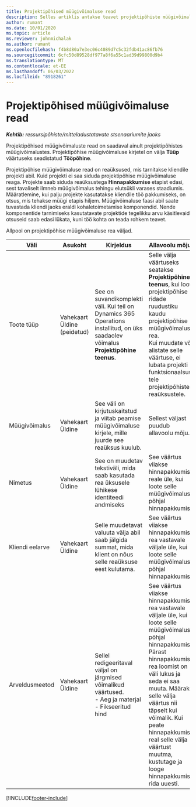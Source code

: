 ```yaml
---
title: Projektipõhised müügivõimaluse read
description: Selles artiklis antakse teavet projektipõhiste müügivõimaluse ridadega töötamise kohta.
author: rumant
ms.date: 10/01/2020
ms.topic: article
ms.reviewer: johnmichalak
ms.author: rumant
ms.openlocfilehash: f4b8d80a7e3ec06c4089d7c5c32fdb41ac86fb76
ms.sourcegitcommit: 6cfc50d89528df977a8f6a55c1ad39d99800d9b4
ms.translationtype: MT
ms.contentlocale: et-EE
ms.lasthandoff: 06/03/2022
ms.locfileid: "8918261"
---
```

# <a name="project-based-opportunity-lines"></a>Projektipõhised müügivõimaluse read

_**Kehtib:** ressursipõhiste/mitteladustatavate stsenaariumite jaoks_


Projektipõhised müügivõimaluste read on saadaval ainult projektipõhistes müügivõimalustes. Projektipõhise müügivõimaluse kirjetel on välja **Tüüp** väärtuseks seadistatud **Tööpõhine**.

Projektipõhise müügivõimaluse read on reaüksused, mis tarnitakse kliendile projekti abil. Kuid projekti ei saa siduda projektipõhise müügivõimaluse reaga. Projekte saab siduda reaüksustega **Hinnapakkumise** etapist edasi, sest tavaliselt ilmneb müügivõimalus tehingu elutsükli varases staadiumis. Määratlemine, kui palju projekte kasutatakse kliendile töö pakkumiseks, on otsus, mis tehakse müügi etapis hiljem. Müügivõimaluse faasi abil saate tuvastada kliendi jaoks eraldi kohaletoimetamise komponendid. Nende komponentide tarnimiseks kasutatavate projektide tegelikku arvu käsitlevaid otsuseid saab edasi lükata, kuni töö kohta on teada rohkem teavet.

Allpool on projektipõhise müügivõimaluse rea väljad.

| **Väli** | **Asukoht** | **Kirjeldus** | **Allavoolu mõjud** |
| --- | --- | --- | --- |
| Toote tüüp | Vahekaart Üldine (peidetud) | See on suvandikomplekti väli. Kui teil on Dynamics 365 Operations installitud, on üks saadaolev võimalus **Projektipõhine teenus**.  | Selle välja väärtuseks seatakse **Projektipõhine teenus**, kui loote projektipõhise ridade ruudustiku kaudu projektipõhise müügivõimaluse rea. <br> Kui muudate või alistate selle väärtuse, ei lubata projekti funktsionaalsust teie projektipõhistele reaüksustele. |
| Müügivõimalus | Vahekaart Üldine | See väli on kirjutuskaitstud ja viitab peamise müügivõimaluse kirjele, mille juurde see reaüksus kuulub. | Sellest väljast puudub allavoolu mõju. |
| Nimetus | Vahekaart Üldine | See on muudetav tekstiväli, mida saab kasutada rea üksusele lühikese identiteedi andmiseks | See väärtus viiakse hinnapakkumise reale üle, kui loote selle müügivõimaluse põhjal hinnapakkumise |
| Kliendi eelarve | Vahekaart Üldine | Selle muudetavat valuuta välja abil saab jälgida summat, mida klient on nõus selle reaüksuse eest kulutama. | See väärtus viiakse hinnapakkumise rea vastavale väljale üle, kui loote selle müügivõimaluse põhjal hinnapakkumise |
| Arveldusmeetod | Vahekaart Üldine | Sellel redigeeritaval väljal on järgmised võimalikud väärtused.</br>- Aeg ja materjal</br>- Fikseeritud hind | See väärtus viiakse hinnapakkumise rea vastavale väljale üle, kui loote selle müügivõimaluse põhjal hinnapakkumise. Pärast hinnapakkumise rea loomist on väli lukus ja seda ei saa muuta. Määrake selle välja väärtus nii täpselt kui võimalik. Kui peate hinnapakkumise real selle välja väärtust muutma, kustutage ja looge hinnapakkumise rida uuesti. |


[!INCLUDE[footer-include](../includes/footer-banner.md)]